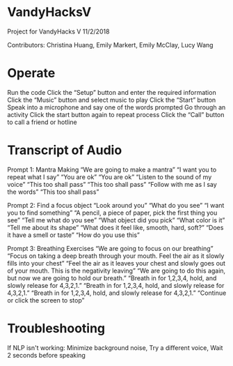 # VandyHacksV
Project for VandyHacks V
11/2/2018

Contributors: Christina Huang, Emily Markert, Emily McClay, Lucy Wang


# Operate
Run the code
Click the “Setup” button and enter the required information
Click the “Music” button and select music to play
Click the “Start” button
Speak into a microphone and say one of the words prompted
Go through an activity
Click the start button again to repeat process 
Click the “Call” button to call a friend or hotline

# Transcript of Audio
Prompt 1: Mantra Making
“We are going to make a mantra”
“I want you to repeat what I say”
“You are ok”
“You are ok”
“Listen to the sound of my voice”
“This too shall pass”
“This too shall pass”
“Follow with me as I say the words”
“This too shall pass”

Prompt 2: Find a focus object
“Look around you”
“What do you see”
“I want you to find something”
“A pencil, a piece of paper, pick the first thing you see”
“Tell me what do you see”
“What object did you pick”
“What color is it”
“Tell me about its shape”
“What does it feel like, smooth, hard, soft?”
“Does it have a smell or taste” 
“How do you use this” 

Prompt 3: Breathing Exercises
“We are going to focus on our breathing”
“Focus on taking a deep breath through your mouth. Feel the air as it slowly fills into your chest”
“Feel the air as it leaves your chest and slowly goes out of your mouth. This is the negativity leaving”
“We are going to do this again, but now we are going to hold our breath.”
“Breath in for 1,2,3,4, hold, and slowly release for 4,3,2,1.”
“Breath in for 1,2,3,4, hold, and slowly release for 4,3,2,1.”
“Breath in for 1,2,3,4, hold, and slowly release for 4,3,2,1.”
“Continue or click the screen to stop”

# Troubleshooting
If NLP isn't working:
Minimize background noise, 
Try a different voice, 
Wait 2 seconds before speaking

